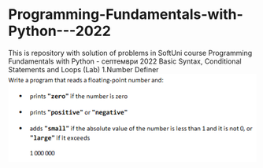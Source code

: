 # Programming-Fundamentals-with-Python---2022
This is repository with solution of problems in SoftUni course Programming Fundamentals with Python - септември 2022
Basic Syntax, Conditional Statements and Loops (Lab)
1.Number Definer
![img.png](img.png)

